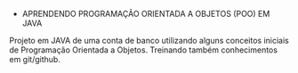 - APRENDENDO PROGRAMAÇÃO ORIENTADA A OBJETOS (POO) EM JAVA

Projeto em JAVA de uma conta de banco utilizando alguns conceitos iniciais de Programação Orientada a Objetos.
Treinando também conhecimentos em git/github.
